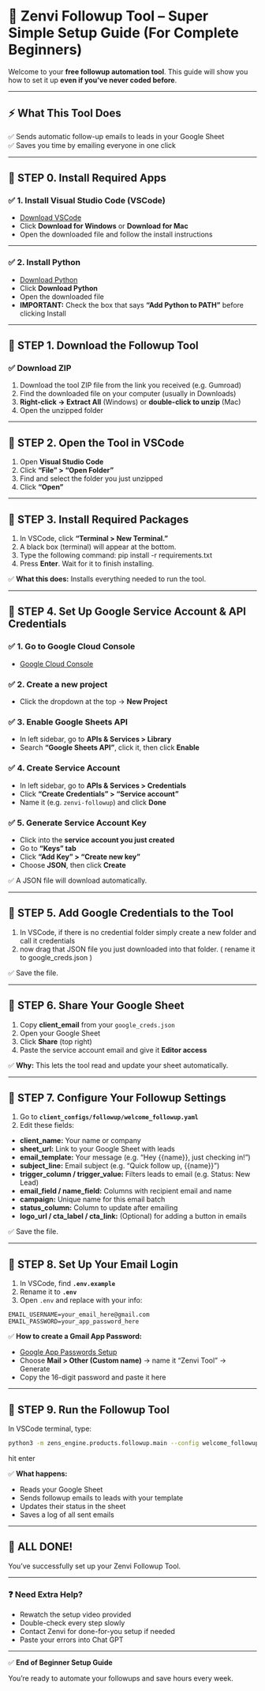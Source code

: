 # 📝 Zenvi Followup Tool – Super Simple Setup Guide (For Complete Beginners)

Welcome to your **free followup automation tool**. This guide will show you how to set it up **even if you’ve never coded before**.

---

## ⚡ **What This Tool Does**

✅ Sends automatic follow-up emails to leads in your Google Sheet  
✅ Saves you time by emailing everyone in one click

---

## 🚀 **STEP 0. Install Required Apps**

### ✅ **1. Install Visual Studio Code (VSCode)**

- [Download VSCode](https://code.visualstudio.com/)  
- Click **Download for Windows** or **Download for Mac**  
- Open the downloaded file and follow the install instructions

---

### ✅ **2. Install Python**

- [Download Python](https://python.org/downloads)  
- Click **Download Python**  
- Open the downloaded file  
- **IMPORTANT:** Check the box that says **“Add Python to PATH”** before clicking Install

---

## 🚀 **STEP 1. Download the Followup Tool**

### ✅ **Download ZIP**

1. Download the tool ZIP file from the link you received (e.g. Gumroad)
2. Find the downloaded file on your computer (usually in Downloads)
3. **Right-click → Extract All** (Windows) or **double-click to unzip** (Mac)
4. Open the unzipped folder

---

## 🚀 **STEP 2. Open the Tool in VSCode**

1. Open **Visual Studio Code**  
2. Click **“File” > “Open Folder”**  
3. Find and select the folder you just unzipped  
4. Click **“Open”**

---

## 🚀 **STEP 3. Install Required Packages**

1. In VSCode, click **“Terminal > New Terminal.”**
2. A black box (terminal) will appear at the bottom.  
3. Type the following command: pip install -r requirements.txt
4. Press **Enter**. Wait for it to finish installing.

✅ **What this does:** Installs everything needed to run the tool.

---

## 🚀 **STEP 4. Set Up Google Service Account & API Credentials**

### ✅ **1. Go to Google Cloud Console**

- [Google Cloud Console](https://console.cloud.google.com/)

### ✅ **2. Create a new project**

- Click the dropdown at the top → **New Project**

### ✅ **3. Enable Google Sheets API**

- In left sidebar, go to **APIs & Services > Library**  
- Search **“Google Sheets API”**, click it, then click **Enable**

### ✅ **4. Create Service Account**

- In left sidebar, go to **APIs & Services > Credentials**  
- Click **“Create Credentials” > “Service account”**  
- Name it (e.g. `zenvi-followup`) and click **Done**

### ✅ **5. Generate Service Account Key**

- Click into the **service account you just created**  
- Go to **“Keys” tab**  
- Click **“Add Key” > “Create new key”**  
- Choose **JSON**, then click **Create**

✅ A JSON file will download automatically.

---

## 🚀 **STEP 5. Add Google Credentials to the Tool**

1. In VSCode, if there is no credential folder simply create a new folder and call it credentials
2. now drag that JSON file you just downloaded into that folder. ( rename it to google_creds.json )

✅ Save the file.

---

## 🚀 **STEP 6. Share Your Google Sheet**

1. Copy **client_email** from your `google_creds.json`
2. Open your Google Sheet
3. Click **Share** (top right)
4. Paste the service account email and give it **Editor access**

✅ **Why:** This lets the tool read and update your sheet automatically.

---

## 🚀 **STEP 7. Configure Your Followup Settings**

1. Go to **`client_configs/followup/welcome_followup.yaml`**
2. Edit these fields:

- **client_name:** Your name or company
- **sheet_url:** Link to your Google Sheet with leads
- **email_template:** Your message (e.g. “Hey {{name}}, just checking in!”)
- **subject_line:** Email subject (e.g. “Quick follow up, {{name}}”)
- **trigger_column / trigger_value:** Filters leads to email (e.g. Status: New Lead)
- **email_field / name_field:** Columns with recipient email and name
- **campaign:** Unique name for this email batch
- **status_column:** Column to update after emailing
- **logo_url / cta_label / cta_link:** (Optional) for adding a button in emails

✅ Save the file.

---

## 🚀 **STEP 8. Set Up Your Email Login**

1. In VSCode, find **`.env.example`**
2. Rename it to **`.env`**
3. Open `.env` and replace with your info:

```
EMAIL_USERNAME=your_email_here@gmail.com
EMAIL_PASSWORD=your_app_password_here
```

✅ **How to create a Gmail App Password:**

- [Google App Passwords Setup](https://myaccount.google.com/apppasswords)
- Choose **Mail > Other (Custom name)** → name it “Zenvi Tool” → Generate
- Copy the 16-digit password and paste it here

---

## 🚀 **STEP 9. Run the Followup Tool**

In VSCode terminal, type:

```bash
python3 -m zens_engine.products.followup.main --config welcome_followup
```
hit enter

✅ **What happens:**

- Reads your Google Sheet  
- Sends followup emails to leads with your template  
- Updates their status in the sheet  
- Saves a log of all sent emails

---

## 🎉 **ALL DONE!**

You’ve successfully set up your Zenvi Followup Tool.

---

### ❓ **Need Extra Help?**

- Rewatch the setup video provided  
- Double-check every step slowly  
- Contact Zenvi for done-for-you setup if needed
- Paste your errors into Chat GPT

---

✅ **End of Beginner Setup Guide**

You’re ready to automate your followups and save hours every week.